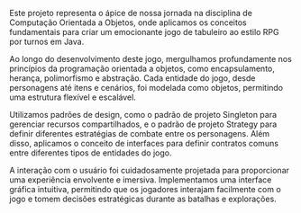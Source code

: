 Este projeto representa o ápice de nossa jornada na disciplina de Computação Orientada a Objetos, onde aplicamos os conceitos fundamentais para criar um emocionante jogo de tabuleiro ao estilo RPG por turnos em Java.

Ao longo do desenvolvimento deste jogo, mergulhamos profundamente nos princípios da programação orientada a objetos, como encapsulamento, herança, polimorfismo e abstração. Cada entidade do jogo, desde personagens até itens e cenários, foi modelada como objetos, permitindo uma estrutura flexível e escalável.

Utilizamos padrões de design, como o padrão de projeto Singleton para gerenciar recursos compartilhados, e o padrão de projeto Strategy para definir diferentes estratégias de combate entre os personagens. Além disso, aplicamos o conceito de interfaces para definir contratos comuns entre diferentes tipos de entidades do jogo.

A interação com o usuário foi cuidadosamente projetada para proporcionar uma experiência envolvente e imersiva. Implementamos uma interface gráfica intuitiva, permitindo que os jogadores interajam facilmente com o jogo e tomem decisões estratégicas durante as batalhas e explorações.
